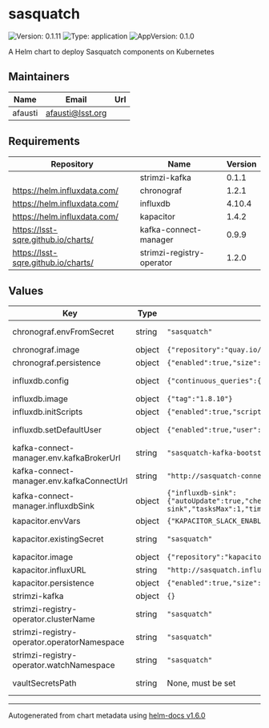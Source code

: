 # sasquatch

![Version: 0.1.11](https://img.shields.io/badge/Version-0.1.11-informational?style=flat-square) ![Type: application](https://img.shields.io/badge/Type-application-informational?style=flat-square) ![AppVersion: 0.1.0](https://img.shields.io/badge/AppVersion-0.1.0-informational?style=flat-square)

A Helm chart to deploy Sasquatch components on Kubernetes

## Maintainers

| Name | Email | Url |
| ---- | ------ | --- |
| afausti | afausti@lsst.org |  |

## Requirements

| Repository | Name | Version |
|------------|------|---------|
|  | strimzi-kafka | 0.1.1 |
| https://helm.influxdata.com/ | chronograf | 1.2.1 |
| https://helm.influxdata.com/ | influxdb | 4.10.4 |
| https://helm.influxdata.com/ | kapacitor | 1.4.2 |
| https://lsst-sqre.github.io/charts/ | kafka-connect-manager | 0.9.9 |
| https://lsst-sqre.github.io/charts/ | strimzi-registry-operator | 1.2.0 |

## Values

| Key | Type | Default | Description |
|-----|------|---------|-------------|
| chronograf.envFromSecret | string | `"sasquatch"` | Secrets for Chronograf: generic_client_id, generic_client_secret and token_secret |
| chronograf.image | object | `{"repository":"quay.io/influxdb/chronograf","tag":"1.9.3"}` | Chronograf image tag |
| chronograf.persistence | object | `{"enabled":true,"size":"16Gi"}` | Persist Chronograf data |
| influxdb.config | object | `{"continuous_queries":{"enabled":false},"coordinator":{"log_queries_after":"15s","max_concurrent_queries":10,"query_timeout":"900s","write_timeout":"60s"},"data":{"cache_max_memory_size":0,"trace_logging_enabled":true,"wal_fsync_delay":"100ms"},"http":{"auth_enabled":true,"enabled":true,"max_row_limit":0}}` | InfluxDB configuration parameters, see https://docs.influxdata.com/influxdb/v1.8/administration/config/ |
| influxdb.image | object | `{"tag":"1.8.10"}` | InfluxDB image tag |
| influxdb.initScripts | object | `{"enabled":true,"scripts":{"init.iql":"CREATE DATABASE \"telegraf\" WITH DURATION 30d REPLICATION 1 NAME \"rp_30d\"\n\n"}}` | Custom initialization scripts |
| influxdb.setDefaultUser | object | `{"enabled":true,"user":{"existingSecret":"sasquatch"}}` | Default InfluxDB user, use influxb-user and influxdb-password keys from secret |
| kafka-connect-manager.env.kafkaBrokerUrl | string | `"sasquatch-kafka-bootstrap.sasquatch:9092"` | Kafka broker URL. |
| kafka-connect-manager.env.kafkaConnectUrl | string | `"http://sasquatch-connect-api.sasquatch:8083"` | Kafka connnect URL. |
| kafka-connect-manager.influxdbSink | object | `{"influxdb-sink":{"autoUpdate":true,"checkInterval":"15000","connectInfluxDb":"efd","connectInfluxErrorPolicy":"NOOP","connectInfluxMaxRetries":"10","connectInfluxRetryInterval":"60000","connectInfluxUrl":"http://sasquatch.influxdb:8086","connectProgressEnabled":false,"enabled":true,"influxSecret":"sasquatch","name":"influxdb-sink","tasksMax":1,"timestamp":"private_efdStamp","topicRegex":"lsst.sal.*"}}` | InfluxDB Sink connector configuration |
| kapacitor.envVars | object | `{"KAPACITOR_SLACK_ENABLED":true,"KAPACITOR_SLACK_URL":"https://hooks.slack.com/services/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"}` | Kapacitor environment variables |
| kapacitor.existingSecret | string | `"sasquatch"` | InfluxDB credentials, use influxdb-user and influxdb-password keys from secret. |
| kapacitor.image | object | `{"repository":"kapacitor","tag":"1.6.3"}` | Kapacitor image tag |
| kapacitor.influxURL | string | `"http://sasquatch.influxdb:8086"` | InfluxDB connection URL |
| kapacitor.persistence | object | `{"enabled":true,"size":"16Gi"}` | Persist Kapacitor data |
| strimzi-kafka | object | `{}` |  |
| strimzi-registry-operator.clusterName | string | `"sasquatch"` |  |
| strimzi-registry-operator.operatorNamespace | string | `"sasquatch"` |  |
| strimzi-registry-operator.watchNamespace | string | `"sasquatch"` |  |
| vaultSecretsPath | string | None, must be set | Path to the Vault secret (`secret/k8s_operator/<host>/sasquatch`) |

----------------------------------------------
Autogenerated from chart metadata using [helm-docs v1.6.0](https://github.com/norwoodj/helm-docs/releases/v1.6.0)
